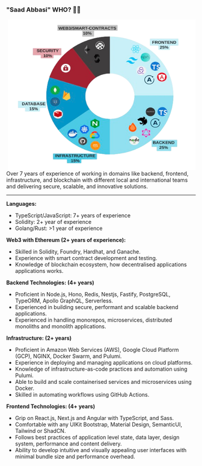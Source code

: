 ### "Saad Abbasi" WHO? 🤔💭

<div>
<div align="left">

<img src="./assets/breakdown-2-bgrm.png"  align="right" alt="Tech Stack" width="500" height="400"></img>

Over 7 years of experience of working in domains like backend, frontend, infrastructure, and blockchain with different local and international teams and delivering secure, scalable, and innovative solutions. 

---

<b>Languages: </b>
 - TypeScript/JavaScript: 7+ years of experience
 - Solidity: 2+ year of experience
 - Golang/Rust: >1 year of experience

<b>Web3 with Ethereum (2+ years of experience):</b>
- Skilled in Solidity, Foundry, Hardhat, and Ganache.
- Experience with smart contract development and testing.
- Knowledge of blockchain ecosystem, how decentralised applications applications works. 


<b>Backend Technologies: (4+ years)</b>
- Proficient in Node.js, Hono, Redis, Nestjs, Fastify, PostgreSQL, TypeORM, Apollo GraphQL, Serverless.
- Experienced in building secure, performant and scalable backend applications.
- Experienced in handling monorepos, microservices, distributed monoliths and monolith applications. 

<b>Infrastructure: (2+ years)</b>
- Proficient in Amazon Web Services (AWS), Google Cloud Platform (GCP), NGINX, Docker Swarm, and Pulumi.
- Experience in deploying and managing applications on cloud platforms.
- Knowledge of infrastructure-as-code practices and automation using Pulumi.
- Able to build and scale containerised services and microservices using Docker.
- Skilled in automating workflows using GitHub Actions.

<b>Frontend Technologies: (4+ years)</b>
- Grip on React.js, Next.js and Angular with TypeScript, and Sass.
- Comfortable with any UIKit Bootstrap, Material Design, SemanticUI, Tailwind or ShadCN.
- Follows best practices of application level state, data layer, design system, performance and content delivery.
- Ability to develop intuitive and visually appealing user interfaces with minimal bundle size and performance overhead.

</div>
</div>